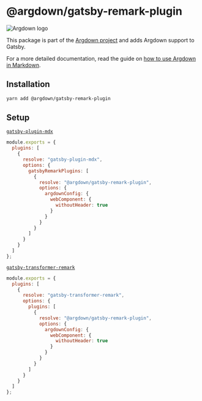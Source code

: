 # @argdown/gatsby-remark-plugin

![Argdown logo](https://raw.githubusercontent.com/christianvoigt/argdown/HEAD/argdown-arrow.png "Argdown logo")

This package is part of the [Argdown project](https://argdown.org) and adds Argdown support to Gatsby.

For a more detailed documentation, read the guide on [how to use Argdown in Markdown](https://argdown.org/guide/use-argdown-in-markdown.html).

## Installation

```bash
yarn add @argdown/gatsby-remark-plugin
```

## Setup

[`gatsby-plugin-mdx`](https://www.gatsbyjs.org/docs/mdx/plugins/#remark-plugins)

```js
module.exports = {
  plugins: [
    {
      resolve: "gatsby-plugin-mdx",
      options: {
        gatsbyRemarkPlugins: [
          {
            resolve: "@argdown/gatsby-remark-plugin",
            options: {
              argdownConfig: {
                webComponent: {
                  withoutHeader: true
                }
              }
            }
          }
        ]
      }
    }
  ]
};
```

[`gatsby-transformer-remark`](https://www.gatsbyjs.org/packages/gatsby-transformer-remark)

```js
module.exports = {
  plugins: [
    {
      resolve: "gatsby-transformer-remark",
      options: {
        plugins: [
          {
            resolve: "@argdown/gatsby-remark-plugin",
            options: {
              argdownConfig: {
                webComponent: {
                  withoutHeader: true
                }
              }
            }
          }
        ]
      }
    }
  ]
};
```

